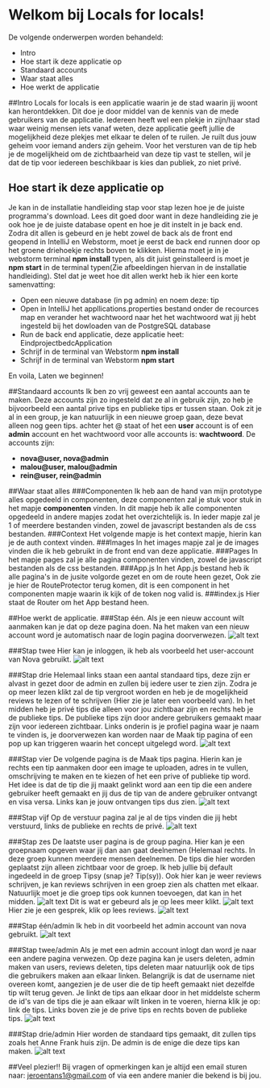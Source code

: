 # Welkom bij Locals for locals!
De volgende onderwerpen worden behandeld:
-   Intro
-   Hoe start ik deze applicatie op
-   Standaard accounts
-   Waar staat alles
-   Hoe werkt de applicatie

##Intro
Locals for locals is een applicatie waarin je de stad waarin jij woont kan herontdekken.
Dit doe je door middel van de kennis van de mede gebruikers van de applicatie.
Iedereen heeft wel een plekje in zijn/haar stad waar weinig mensen iets vanaf weten, deze applicatie geeft jullie de mogelijkheid deze plekjes met elkaar te delen of te ruilen.
Je ruilt dus jouw geheim voor iemand anders zijn geheim.
Voor het versturen van de tip heb je de mogelijkheid om de zichtbaarheid van deze tip vast te stellen, wil je dat de tip voor iedereen beschikbaar is kies dan publiek, zo niet privé. 

## Hoe start ik deze applicatie op
Je kan in de installatie handleiding stap voor stap lezen hoe je de juiste programma's download. Lees dit goed door want in deze handleiding zie je ook hoe je de juiste database opent en hoe je dit instelt in je back end.
Zodra dit allen is gebeurd en je hebt zowel de back als de front end geopend in IntelliJ en Webstorm, moet je eerst de back end runnen door op het groene driehoekje rechts boven te klikken. Hierna moet je in je webstorm terminal **npm install** typen, als dit juist geinstalleerd is moet je **npm start** in de terminal typen(Zie afbeeldingen hiervan in de installatie handleiding). 
Stel dat je weet hoe dit allen werkt heb ik hier een korte samenvatting:

-   Open een nieuwe database (in pg admin) en noem deze: tip
-   Open in IntelliJ het appllications.properties bestand onder de recources map en verander het wachtwoord naar het het wachtwoord wat jij hebt ingesteld bij het dowloaden van de PostgreSQL database
-   Run de back end applicatie, deze applicatie heet: EindprojectbedcApplication
-   Schrijf in de terminal van Webstorm **npm install**
-   Schrijf in de terminal van Webstorm **npm start**

En voila, Laten we beginnen!

##Standaard accounts
Ik ben zo vrij geweest een aantal accounts aan te maken. 
Deze accounts zijn zo ingesteld dat ze al in gebruik zijn, zo heb je bijvoorbeeld een aantal prive tips en publieke tips er tussen staan.
Ook zit je al in een group, je kan natuurlijk in een nieuwe groep gaan, deze bevat alleen nog geen tips. achter het @ staat of het een **user** account is of een **admin** account en het wachtwoord voor alle accounts is: **wachtwoord**.
De accounts zijn: 
-   **nova@user, nova@admin**
-   **malou@user, malou@admin**
-   **rein@user, rein@admin**

##Waar staat alles
###Componenten
Ik heb aan de hand van mijn prototype alles opgedeeld in componenten, deze componenten zal je stuk voor stuk in het mapje **componenten** vinden.
In dit mapje heb ik alle componenten opgedeeld in andere mapjes zodat het overzichtelijk is. In ieder mapje zal je 1 of meerdere bestanden vinden, zowel de javascript bestanden als de css bestanden. 
###Context
Het volgende mapje is het context mapje, hierin kan je de auth context vinden.
###Images
In het images mapje zal je de images vinden die ik heb gebruikt in de front end van deze applicatie.
###Pages
In het mapje pages zal je alle pagina componenten vinden, zowel de javascript bestanden als de css bestanden. 
###App.js
In het App.js bestand heb ik alle pagina's in de jusite volgorde gezet en om de route heen gezet, Ook zie je hier de RouteProtector terug komen, dit is een component in het componenten mapje waarin ik kijk of de token nog valid is.
###index.js
Hier staat de Router om het App bestand heen.

##Hoe werkt de applicatie.
###Stap één.
Als je een nieuw account wilt aanmaken kan je dat op deze pagina doen. Na het maken van een nieuw account word je automatisch naar de login pagina doorverwezen.
![alt text](https://raw.githubusercontent.com/JeroenTans/eindprojectFEC/main/src/images/registreerScherm.png)

###Stap twee
Hier kan je inloggen, ik heb als voorbeeld het user-account van Nova gebruikt.
![alt text](https://raw.githubusercontent.com/JeroenTans/eindprojectFEC/main/src/images/InlogScherm.png)

###Stap drie
Helemaal links staan een aantal standaard tips, deze zijn er alvast in gezet door de admin en zullen bij
iedere user te zien zijn. Zodra je op meer lezen klikt zal de tip vergroot worden en heb je de
mogelijkheid reviews te lezen of te schrijven (Hier zie je later een voorbeeld van). In het midden heb je
privé tips die alleen voor jou zichtbaar zijn en rechts heb je de publieke tips. De publieke tips zijn door andere
gebruikers gemaakt maar zijn voor iedereen zichtbaar. Links onderin is je profiel pagina waar je naam te
vinden is, je doorverwezen kan worden naar de Maak tip pagina of een pop up kan triggeren waarin het
concept uitgelegd word.
![alt text](https://raw.githubusercontent.com/JeroenTans/eindprojectFEC/main/src/images/OverzichtScherm.png)

###Stap vier
De volgende pagina is de Maak tips pagina. Hierin kan je rechts een tip aanmaken door een image te
uploaden, adres in te vullen, omschrijving te maken en te kiezen of het een prive of publieke tip word.
Het idee is dat de tip die jij maakt gelinkt word aan een tip die een andere gebruiker heeft gemaakt en jij
dus de tip van de andere gebruiker ontvangt en visa versa.
Links kan je jouw ontvangen tips dus zien.
![alt text](https://raw.githubusercontent.com/JeroenTans/eindprojectFEC/main/src/images/maakTipsScherm.png)

###Stap vijf
Op de verstuur pagina zal je al de tips vinden die jij hebt verstuurd, links de publieke en rechts de privé.
![alt text](https://raw.githubusercontent.com/JeroenTans/eindprojectFEC/main/src/images/verstuurdeTips.png)

###Stap zes
De laatste user pagina is de group pagina. Hier kan je een groepnaam opgeven waar jij dan aan gaat
deelnemen (Helemaal rechts. In deze groep kunnen meerdere mensen deelnemen. De tips die hier
worden geplaatst zijn alleen zichtbaar voor de groep. Ik heb jullie bij default ingedeeld in de groep Tipsy
(snap je? Tip(sy)). Ook hier kan je weer reviews schrijven, je kan reviews schrijven in een groep zien als
chatten met elkaar. Natuurlijk moet je die groep tips ook kunnen toevoegen, dat kan in het midden.
![alt text](https://raw.githubusercontent.com/JeroenTans/eindprojectFEC/main/src/images/groepScherm.png)
Dit is wat er gebeurd als je op lees meer klikt.
![alt text](https://raw.githubusercontent.com/JeroenTans/eindprojectFEC/main/src/images/vergrootteTip.png)
Hier zie je een gesprek, klik op lees reviews.
![alt text](https://raw.githubusercontent.com/JeroenTans/eindprojectFEC/main/src/images/reviewGesprek.png)

###Stap één/admin
Ik heb in dit voorbeeld het admin account van nova gebruikt.
![alt text](https://raw.githubusercontent.com/JeroenTans/eindprojectFEC/main/src/images/adminLogin.png)

###Stap twee/admin
Als je met een admin account inlogt dan word je naar een andere pagina verwezen. Op deze pagina kan
je users deleten, admin maken van users, reviews deleten, tips deleten maar natuurlijk ook de tips die
gebruikers maken aan elkaar linken. Belangrijk is dat de username niet overeen komt, aangezien je de
user die de tip heeft gemaakt niet dezelfde tip wilt terug geven. Je linkt de tips aan elkaar door in het
middelste scherm de id's van de tips die je aan elkaar wilt linken in te voeren, hierna klik je op: link de tips.
Links boven zie je de prive tips en rechts boven de publieke tips.
![alt text](https://raw.githubusercontent.com/JeroenTans/eindprojectFEC/main/src/images/adminScherm%20.png)

###Stap drie/admin
Hier worden de standaard tips gemaakt, dit zullen tips zoals het Anne Frank huis zijn. De admin is de enige die deze tips kan maken. 
![alt text](https://raw.githubusercontent.com/JeroenTans/eindprojectFEC/main/src/images/adminStandaardTip.png)

##Veel plezier!! 
Bij vragen of opmerkingen kan je altijd een email sturen naar: jeroentans1@gmail.com of via een andere manier die bekend is bij jou.
